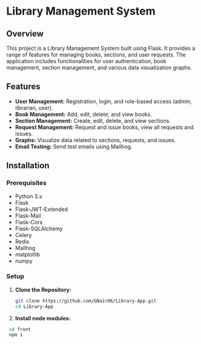 # Library Management System

## Overview

This project is a Library Management System built using Flask. It provides a range of features for managing books, sections, and user requests. The application includes functionalities for user authentication, book management, section management, and various data visualization graphs.

## Features

- **User Management:** Registration, login, and role-based access (admin, librarian, user).
- **Book Management:** Add, edit, delete, and view books.
- **Section Management:** Create, edit, delete, and view sections.
- **Request Management:** Request and issue books, view all requests and issues.
- **Graphs:** Visualize data related to sections, requests, and issues.
- **Email Testing:** Send test emails using Mailhog.

## Installation

### Prerequisites

- Python 3.x
- Flask
- Flask-JWT-Extended
- Flask-Mail
- Flask-Cors
- Flask-SQLAlchemy
- Celery
- Redis
- Mailhog
- matplotlib
- numpy

### Setup

1. **Clone the Repository:**

   ```bash
   git clone https://github.com/GNair06/Library-App.git
   cd Library-App

2. **Install node modules:**

  ```bash
   cd front
   npm i
